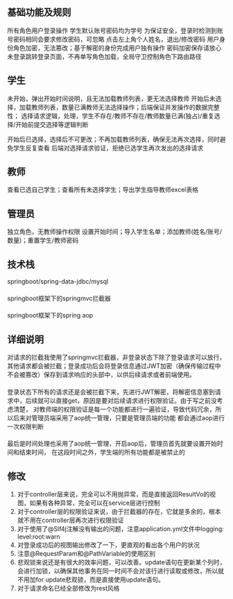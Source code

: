 ## 基础功能及规则
所有角色用户登录操作
学生默认账号密码均为学号
为保证安全，登录时检测到账号密码相同会要求修改密码，可忽略
点击左上角个人姓名，退出/修改密码
用户身份角色加密，无法篡改；基于解密的身份完成用户独有操作
密码加密保存请放心
未登录跳转登录页面，不再单写角色加载，全局守卫控制角色下路由路径
## 学生
未开始，弹出开始时间说明，且无法加载教师列表，更无法选择教师
开始后未选择，加载教师列表，数量已满教师无法选择操作；后端保证并发操作的数据完整性； 选择请求逻辑，处理，学生不存在/教师不存在/教师数量已满(独占)/重复选择/开始前提交选择等逻辑判断

开始后已选择，选择后不可更改；不再加载教师列表，确保无法再次选择，同时避免学生反复查看
后端对选择请求验证，拒绝已选学生再次发出的选择请求
## 教师
查看已选自己学生；查看所有未选择学生；导出学生指导教师excel表格
## 管理员
独立角色，无教师操作权限
设置开始时间；导入学生名单；添加教师(姓名/账号/数量)；重置学生/教师密码
## 技术栈
springboot/spring-data-jdbc/mysql
####
springboot框架下的springmvc拦截器
####
springboot框架下的spring aop
## 详细说明
对请求的拦截我使用了springmvc拦截器，非登录状态下除了登录请求可以放行，其他请求都会被拦截；登录成功后会将登录信息通过JWT加密（确保传输过程中不会被篡改）保存到请求响应的头部中，以供后续请求或者前端使用。
####
登录状态下所有的请求还是会被拦截下来，先进行JWT解密，将解密信息塞到请求中，后续就可以直接get，原因是要对后续请求进行权限验证。由于写之前没考虑清楚，
对教师端的权限验证是每一个功能都进行一遍验证，导致代码冗余，所以后来对管理员端采用了aop统一管理，只要是管理员端的功能
都会通过aop进行一次权限判断
####
最后是时间处理也采用了aop统一管理，开启aop后，管理员首先就要设置开始时间和结束时间，
在这段时间之外，学生端的所有功能都是被禁止的
## 修改
1. 对于controller层来说，完全可以不用抛异常，而是直接返回ResultVo的视图，如果有各种异常，完全可以在service层进行控制
2. 对于controller层的权限验证来说，由于拦截器的存在，它就是多余的，根本就不用在controller层再次进行权限验证
3. 对于使用了@Slf4j注解没有输出的问题，注意application.yml文件中logging:
   level:root:warn
4. 对登录成功后的视图输出修改了一下，更直观的看出各个用户的状况
5. 注意@RequestParam和@PathVariable的使用区别
6. 悲观锁来说还是有很大的效率问题，可以改善。update语句在更新某个列时，会进行加锁，以确保其他事务在同一时间不会对该行进行读取或修改，所以就不用加for update悲观锁，而是直接使用update语句。
7. 对于请求命名已经全部修改为rest风格
